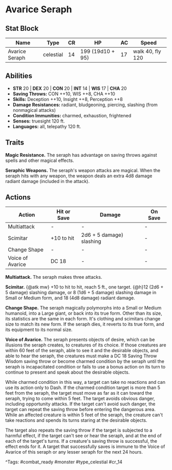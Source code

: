 # Avarice Seraph

## Stat Block

| Name | Type | CR | HP | AC | Speed |
|------|------|----|----|----|-------|
| Avarice Seraph | celestial | 14 | 199 (19d10 + 95) | 17 | walk 40, fly 120 |

## Abilities

- **STR** 20 | **DEX** 20 | **CON** 20 | **INT** 14 | **WIS** 17 | **CHA** 20
- **Saving Throws:** CON ++10, WIS ++8, CHA ++10  
- **Skills:** Deception ++10, Insight ++8, Perception ++8  
- **Damage Resistances:** radiant, bludgeoning, piercing, slashing (from nonmagical attacks)  
- **Condition Immunities:** charmed, exhaustion, frightened  
- **Senses:** truesight 120 ft.  
- **Languages:** all, telepathy 120 ft.

## Traits

**Magic Resistance.** The seraph has advantage on saving throws against spells and other magical effects.

**Seraphic Weapons.** The seraph's weapon attacks are magical. When the seraph hits with any weapon, the weapon deals an extra 4d8 damage radiant damage (included in the attack).


## Actions

| Action | Hit or Save | Damage | On Save |
|--------|--------------|--------|----------|
| Multiattack | - | - | - |
| Scimitar | +10 to hit | 2d6 + 5 damage) slashing | - |
| Change Shape | - | - | - |
| Voice of Avarice | DC 18 | - | - |

**Multiattack.** The seraph makes three attacks.

**Scimitar.** {@atk mw} +10 to hit to hit, reach 5 ft., one target. {@h}12 (2d6 + 5 damage) slashing damage, or 8 (1d6 + 5 damage) slashing damage in Small or Medium form, and 18 (4d8 damage) radiant damage.

**Change Shape.** The seraph magically polymorphs into a Small or Medium humanoid, into a Large giant, or back into its true form. Other than its size, its statistics are the same in each form. It's clothing and scimitars change size to match its new form. If the seraph dies, it reverts to its true form, and its equipment to its normal size.

**Voice of Avarice.** The seraph presents objects of desire, which can be illusions the seraph creates, to creatures of its choice. If those creatures are within 60 feet of the seraph, able to see it and the desirable objects, and able to hear the seraph, the creatures must make a DC 18 Saving Throw Wisdom saving throw or become charmed condition by the seraph until the seraph is incapacitated condition or fails to use a bonus action on its turn to continue to present and speak about the desirable objects.

While charmed condition in this way, a target can take no reactions and can use its action only to Dash. If the charmed condition target is more than 5 feet from the seraph, the target must move as far as it can toward the seraph, trying to come within 5 feet. The target avoids obvious danger, including opportunity attacks. If the target can't avoid such danger, the target can repeat the saving throw before entering the dangerous area. While an affected creature is within 5 feet of the seraph, the creature can't take reactions and spends its turns staring at the desirable objects.

The target also repeats the saving throw if the target is subjected to a harmful effect, if the target can't see or hear the seraph, and at the end of each of the target's turns. If a creature's saving throw is successful, the effect ends for it. A target that successfully saves is immune to the Voice of Avarice of this seraph or any lesser seraph for the next 24 hours.


^Tags: #combat_ready #monster #type_celestial #cr_14